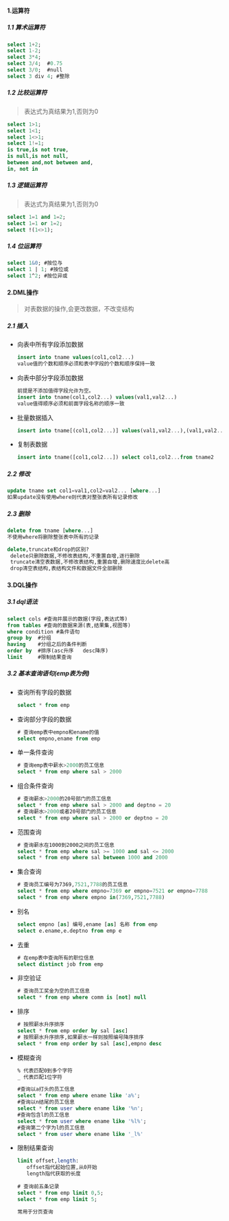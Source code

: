 #### 1.运算符

##### 1.1 算术运算符

```sql
select 1+2;
select 1-2;
select 3*4;
select 3/4;  #0.75
select 3/0;  #null
select 3 div 4; #整除
```

##### 1.2 比较运算符

> 表达式为真结果为1,否则为0

```sql
select 1>1;
select 1<1;
select 1<>1;
select 1!=1;
is true,is not true,
is null,is not null,
between and,not between and,
in, not in
```

##### 1.3 逻辑运算符

> 表达式为真结果为1,否则为0

```sql
select 1=1 and 1=2;
select 1=1 or 1=2;
select !(1<>1);
```

##### 1.4 位运算符

```sql
select 1&0; #按位与
select 1 | 1; #按位或 
select 1^2; #按位异或
```

 #### 2.DML操作

> 对表数据的操作,会更改数据，不改变结构

##### 2.1 插入

* 向表中所有字段添加数据

  ```sql
  insert into tname values(col1,col2...)
  value值的个数和顺序必须和表中字段的个数和顺序保持一致
  ```

* 向表中部分字段添加数据

  ```sql
  前提是不添加值得字段允许为空。
  insert into tname(col1,col2...) values(val1,val2...)
  value值得顺序必须和前面字段名称的顺序一致
  ```

* 批量数据插入

  ```sql
  insert into tname[(col1,col2...)] values(val1,val2...),(val1,val2...)... 
  ```

* 复制表数据

  ```sql
  insert into tname([col1,col2...]) select col1,col2...from tname2
  ```

##### 2.2 修改

```sql
update tname set col1=val1,col2=val2... [where...]
如果update没有使用where则代表对整张表所有记录修改
```

##### 2.3 删除

```sql
delete from tname [where...]
不使用where将删除整张表中所有的记录

delete,truncate和drop的区别?
 delete只删除数据,不修改表结构,不重置自增,逐行删除
 truncate清空表数据,不修改表结构,重置自增,删除速度比delete高
 drop清空表结构,表结构文件和数据文件全部删除
```

#### 3.DQL操作

##### 3.1 dql语法

```sql
select cols #查询并展示的数据(字段,表达式等)
from tables #查询的数据来源(表,结果集,视图等)
where condition #条件语句
group by  #分组
having    #分组之后的条件判断
order by  #排序(asc升序   desc降序)
limit     #限制结果查询
```

##### 3.2 基本查询语句(emp表为例)

* 查询所有字段的数据

  ```sql
  select * from emp
  ```

* 查询部分字段的数据

  ```sql
  # 查询emp表中empno和ename的值
  select empno,ename from emp
  ```

* 单一条件查询

  ```sql
  # 查询emp表中薪水>2000的员工信息
  select * from emp where sal > 2000
  ```

* 组合条件查询

  ```sql
  # 查询薪水>2000的20号部门的员工信息
  select * from emp where sal > 2000 and deptno = 20
  # 查询薪水>2000或者20号部门的员工信息
  select * from emp where sal > 2000 or deptno = 20
  ```

* 范围查询

  ```sql
  # 查询薪水在1000到2000之间的员工信息
  select * from emp where sal >= 1000 and sal <= 2000
  select * from emp where sal between 1000 and 2000
  ```

* 集合查询

  ```sql
  # 查询员工编号为7369,7521,7788的员工信息
  select * from emp where empno=7369 or empno=7521 or empno=7788
  select * from emp where empno in(7369,7521,7788)
  ```

* 别名

  ```sql
  select empno [as] 编号,ename [as] 名称 from emp
  select e.ename,e.deptno from emp e
  ```

* 去重

  ```sql
  # 在emp表中查询所有的职位信息
  select distinct job from emp
  ```

* 非空验证

  ```sql
  # 查询员工奖金为空的员工信息
  select * from emp where comm is [not] null
  ```

* 排序

  ```sql
  # 按照薪水升序排序
  select * from emp order by sal [asc]
  # 按照薪水升序排序,如果薪水一样则按照编号降序排序
  select * from emp order by sal [asc],empno desc 
  ```

* 模糊查询

  ```sql
  % 代表匹配0到多个字符
  _ 代表匹配1位字符
  
  #查询以a打头的员工信息
  select * from emp where ename like 'a%';
  #查询以n结尾的员工信息
  select * from user where ename like '%n';
  #查询包含l的员工信息
  select * from user where ename like '%l%';
  #查询第二个字为l的员工信息
  select * from user where ename like '_l%'
  ```

* 限制结果查询

  ```sql
  limit offset,length: 
     offset指代起始位置,从0开始
     length指代获取的长度
     
  # 查询前五条记录
  select * from emp limit 0,5;
  select * from emp limit 5;
  
  常用于分页查询
  
  ```

  

